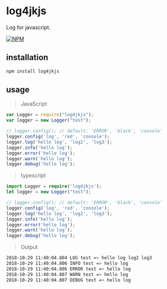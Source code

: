 # log4jkjs
Log for javascript.

[![NPM](https://nodei.co/npm/log4jkjs.png?downloads=true&downloadRank=true&stars=true)](https://nodei.co/npm/log4jkjs/)

## installation
```bash
npm install log4jkjs
```

## usage
> JavaScript
```javascript
var Logger = require("log4jkjs");
var logger = new Logger("test");

// logger.config(); // default: 'ERROR', 'black', 'console'
logger.config('log', 'red', 'console');
logger.log('hello log', 'log2', 'log3');
logger.info('hello log');
logger.error('hello log');
logger.warn('hello log');
logger.debug('hello log');
```

> typescript
```TypeScript
import Logger = require('log4jkjs');
let logger = new Logger("test");

// logger.config(); // default: 'ERROR', 'black', 'console'
logger.config('log', 'red', 'console');
logger.log('hello log', 'log2', 'log3');
logger.info('hello log');
logger.error('hello log');
logger.warn('hello log');
logger.debug('hello log');
```
> Output
```bash
2018-10-29 11:40:04.804 LOG test => hello log log2 log3
2018-10-29 11:40:04.806 INFO test => hello log
2018-10-29 11:40:04.806 ERROR test => hello log
2018-10-29 11:40:04.807 WARN test => hello log
2018-10-29 11:40:04.807 DEBUG test => hello log
```